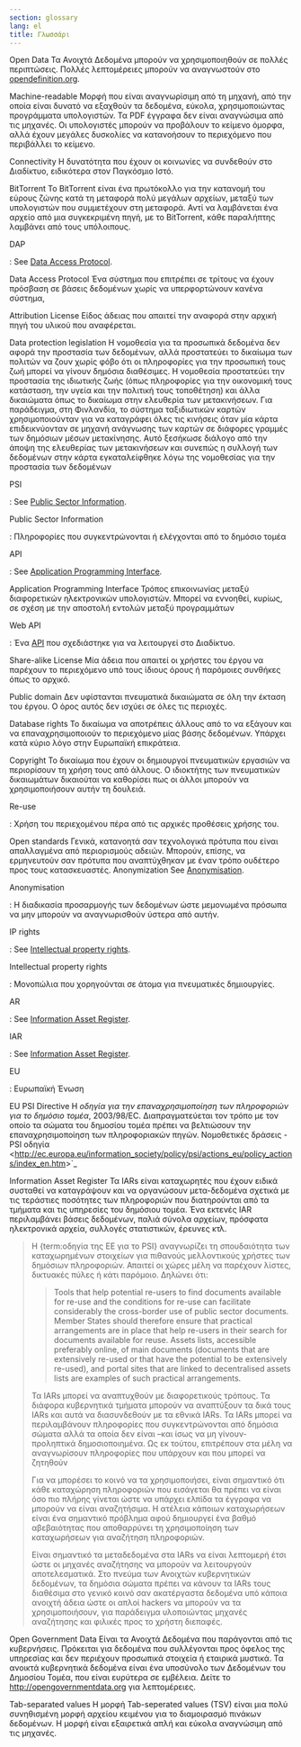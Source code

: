 ```yaml
---
section: glossary
lang: el
title: Γλωσσάρι
---
```


Open Data Τα Ανοιχτά Δεδομένα μπορούν να χρησιμοποιηθούν σε πολλές περιπτώσεις. Πολλές λεπτομέρειες μπορούν να αναγνωστούν στο [opendefinition.org](http://www.opendefinition.org/).

Machine-readable Μορφή που είναι αναγνωρίσιμη από τη μηχανή, από την οποία είναι δυνατό να εξαχθούν τα δεδομένα, εύκολα, χρησιμοποιώντας προγράμματα υπολογιστών. Τα PDF έγγραφα δεν είναι αναγνώσιμα από τις μηχανές. Οι υπολογιστές μπορούν να προβάλουν το κείμενο όμορφα, αλλά έχουν μεγάλες δυσκολίες να κατανοήσουν το περιεχόμενο που περιβάλλει το κείμενο.

Connectivity Η δυνατότητα που έχουν οι κοινωνίες να συνδεθούν στο Διαδίκτυο, ειδικότερα στον Παγκόσμιο Ιστό.

BitTorrent Το BitTorrent είναι ένα πρωτόκολλο για την κατανομή του εύρους ζώνης κατά τη μεταφορά πολύ μεγάλων αρχείων, μεταξύ των υπολογιστών που συμμετέχουν στη μεταφορά. Αντί να λαμβάνεται ένα αρχείο από μια συγκεκριμένη πηγή, με το BitTorrent, κάθε παραλήπτης λαμβάνει από τους υπόλοιπους.

DAP

:   See [Data Access Protocol](/glossary/el/terms/data-access-protocol/).

Data Access Protocol Ένα σύστημα που επιτρέπει σε τρίτους να έχουν πρόσβαση σε βάσεις δεδομένων χωρίς να υπερφορτώνουν κανένα σύστημα,

Attribution License Είδος άδειας που απαιτεί την αναφορά στην αρχική πηγή του υλικού που αναφέρεται.

Data protection legislation Η νομοθεσία για τα προσωπικά δεδομένα δεν αφορά την προστασία των δεδομένων, αλλά προστατεύει το δικαίωμα των πολιτών να ζουν χωρίς φόβο ότι οι πληροφορίες για την προσωπική τους ζωή μπορεί να γίνουν δημόσια διαθέσιμες. Η νομοθεσία προστατεύει την προστασία της ιδιωτικής ζωής (όπως πληροφορίες για την οικονομική τους κατάσταση, την υγεία και την πολιτική τους τοποθέτηση) και άλλα δικαιώματα όπως το δικαίωμα στην ελευθερία των μετακινήσεων. Για παράδειγμα, στη Φινλανδία, το σύστημα ταξιδιωτικών καρτών χρησιμοποιούνταν για να καταγράφει όλες τις κινήσεις όταν μία κάρτα επιδεικνύονταν σε μηχανή ανάγνωσης των καρτών σε διάφορες γραμμές των δημόσιων μέσων μετακίνησης. Αυτό ξεσήκωσε διάλογο από την άποψη της ελευθερίας των μετακινήσεων και συνεπώς η συλλογή των δεδομένων στην κάρτα εγκαταλείφθηκε λόγω της νομοθεσίας για την προστασία των δεδομένων

PSI

:   See [Public Sector Information](/glossary/el/terms/public-sector-information/).

Public Sector Information

:   Πληροφορίες που συγκεντρώνονται ή ελέγχονται από το δημόσιο τομέα

API

:   See [Application Programming Interface](/glossary/el/terms/application-programming-interface/).

Application Programming Interface Τρόπος επικοινωνίας μεταξύ διαφορετικών ηλεκτρονικών υπολογιστών. Μπορεί να εννοηθεί, κυρίως, σε σχέση με την αποστολή εντολών μεταξύ προγραμμάτων

Web API

:   Ένα [API](/glossary/el/terms/api/) που σχεδιάστηκε για να λειτουργεί στο Διαδίκτυο.

Share-alike License Μία άδεια που απαιτεί οι χρήστες του έργου να παρέχουν το περιεχόμενο υπό τους ίδιους όρους ή παρόμοιες συνθήκες όπως το αρχικό.

Public domain Δεν υφίστανται πνευματικά δικαιώματα σε όλη την έκταση του έργου. Ο όρος αυτός δεν ισχύει σε όλες τις περιοχές.

Database rights Το δικαίωμα να αποτρέπεις άλλους από το να εξάγουν και να επαναχρησιμοποιούν το περιεχόμενο μίας βάσης δεδομένων. Υπάρχει κατά κύριο λόγο στην Ευρωπαϊκή επικράτεια.

Copyright Το δικαίωμα που έχουν οι δημιουργοί πνευματικών εργασιών να περιορίσουν τη χρήση τους από άλλους. Ο ιδιοκτήτης των πνευματικών δικαιωμάτων δικαιούται να καθορίσει πως οι άλλοι μπορούν να χρησιμοποιήσουν αυτήν τη δουλειά.

Re-use

:   Χρήση του περιεχομένου πέρα από τις αρχικές προθέσεις χρήσης του.

Open standards Γενικά, κατανοητά σαν τεχνολογικά πρότυπα που είναι απαλλαγμένα από περιορισμούς αδειών. Μπορούν, επίσης, να ερμηνευτούν σαν πρότυπα που αναπτύχθηκαν με έναν τρόπο ουδέτερο προς τους κατασκευαστές. Anonymization See [Anonymisation](/glossary/el/terms/anonymisation/).

Anonymisation

:   Η διαδικασία προσαρμογής των δεδομένων ώστε μεμονωμένα πρόσωπα να μην μπορούν να αναγνωρισθούν ύστερα από αυτήν.

IP rights

:   See [Intellectual property rights](/glossary/en/terms/intellectual-property-rights/).

Intellectual property rights

:   Μονοπώλια που χορηγούνται σε άτομα για πνευματικές δημιουργίες.

AR

:   See [Information Asset Register](/glossary/el/terms/information-asset-register/).

IAR

:   See [Information Asset Register](/glossary/el/terms/information-asset-register/).

EU

:   Ευρωπαϊκή Ένωση

EU PSI Directive Η *οδηγία για την επαναχρησιμοποίηση των πληροφοριών για το δημόσιο τομέα*, 2003/98/EC. Διαπραγματεύεται τον τρόπο με τον οποίο τα σώματα του δημοσίου τομέα πρέπει να βελτιώσουν την επαναχρησιμοποίηση των πληροφοριακών πηγών. Νομοθετικές δράσεις - PSI οδηγία \<<http://ec.europa.eu/information_society/policy/psi/actions_eu/policy_actions/index_en.htm>\>\`\_

Information Asset Register Τα IARs είναι καταχωρητές που έχουν ειδικά συσταθεί να καταγράψουν και να οργανώσουν μετα-δεδομένα σχετικά με τις τεράστιες ποσότητες των πληροφοριών που διατηρούνται από τα τμήματα και τις υπηρεσίες του δημόσιου τομέα. Ένα εκτενές IAR περιλαμβάνει βάσεις δεδομένων, παλιά σύνολα αρχείων, πρόσφατα ηλεκτρονικά αρχεία, συλλογές στατιστικών, έρευνες κτλ.

> Η {term:οδηγία της ΕΕ για το PSI} αναγνωρίζει τη σπουδαιότητα των καταχωρημένων στοιχείων για πιθανούς μελλοντικούς χρήστες των δημόσιων πληροφοριών. Απαιτεί οι χώρες μέλη να παρέχουν λίστες, δικτυακές πύλες ή κάτι παρόμοιο. Δηλώνει ότι:
>
> > Tools that help potential re-users to find documents available for re-use and the conditions for re-use can facilitate considerably the cross-border use of public sector documents. Member States should therefore ensure that practical arrangements are in place that help re-users in their search for documents available for reuse. Assets lists, accessible preferably online, of main documents (documents that are extensively re-used or that have the potential to be extensively re-used), and portal sites that are linked to decentralised assets lists are examples of such practical arrangements.
>
> Τα IARs μπορεί να αναπτυχθούν με διαφορετικούς τρόπους. Τα διάφορα κυβερνητικά τμήματα μπορούν να αναπτύξουν τα δικά τους IARs και αυτά να διασυνδεθούν με τα εθνικά IARs. Τα IARs μπορεί να περιλαμβάνουν πληροφορίες που συγκεντρώνονται από δημόσια σώματα αλλά τα οποία δεν είναι –και ίσως να μη γίνουν- προληπτικά δημοσιοποιημένα. Ως εκ τούτου, επιτρέπουν στα μέλη να αναγνωρίσουν πληροφορίες που υπάρχουν και που μπορεί να ζητηθούν
>
> Για να μπορέσει το κοινό να τα χρησιμοποιήσει, είναι σημαντικό ότι κάθε καταχώρηση πληροφοριών που εισάγεται θα πρέπει να είναι όσο πιο πλήρης γίνεται ώστε να υπάρχει ελπίδα τα έγγραφα να μπορούν να είναι αναζητήσιμα. Η ατέλεια κάποιων καταχωρήσεων είναι ένα σημαντικό πρόβλημα αφού δημιουργεί ένα βαθμό αβεβαιότητας που αποθαρρύνει τη χρησιμοποίηση των καταχωρήσεων για αναζήτηση πληροφοριών.
>
> Είναι σημαντικό τα μεταδεδομένα στα IARs να είναι λεπτομερή έτσι ώστε οι μηχανές αναζήτησης να μπορούν να λειτουργούν αποτελεσματικά. Στο πνεύμα των Ανοιχτών κυβερνητικών δεδομένων, τα δημόσια σώματα πρέπει να κάνουν τα IARs τους διαθέσιμα στο γενικό κοινό σαν ακατέργαστα δεδομένα υπό κάποια ανοιχτή άδεια ώστε οι απλοί hackers να μπορούν να τα χρησιμοποιήσουν, για παράδειγμα υλοποιώντας μηχανές αναζήτησης και φιλικές προς το χρήστη διεπαφές.

Open Government Data Είναι τα Ανοιχτά Δεδομένα που παράγονται από τις κυβερνήσεις. Πρόκειται για δεδομένα που συλλέγονται προς όφελος της υπηρεσίας και δεν περιέχουν προσωπικά στοιχεία ή εταιρικά μυστικά. Τα ανοικτά κυβερνητικά δεδομένα είναι ένα υποσύνολο των Δεδομένων του Δημοσίου Τομέα, που είναι ευρύτερα σε εμβέλεια. Δείτε το <http://opengovernmentdata.org> για λεπτομέρειες.

Tab-separated values Η μορφή Tab-seperated values (TSV) είναι μια πολύ συνηθισμένη μορφή αρχείου κειμένου για το διαμοιρασμό πινάκων δεδομένων. Η μορφή είναι εξαιρετικά απλή και εύκολα αναγνώσιμη από τις μηχανές.
